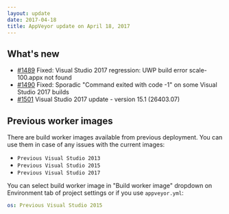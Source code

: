 ```yaml
---
layout: update
date: 2017-04-18
title: AppVeyor update on April 18, 2017
---
```


## What's new

* [#1489](https://github.com/appveyor/ci/issues/1489) Fixed: Visual Studio 2017 regression: UWP build error scale-100.appx not found
* [#1490](https://github.com/appveyor/ci/issues/1490) Fixed: Sporadic "Command exited with code -1" on some Visual Studio 2017 builds
* [#1501](https://github.com/appveyor/ci/issues/1501) Visual Studio 2017 update - version 15.1 (26403.07)

## Previous worker images

There are build worker images available from previous deployment. You can use them in case of any issues with the current images:

* `Previous Visual Studio 2013`
* `Previous Visual Studio 2015`
* `Previous Visual Studio 2017`

You can select build worker image in "Build worker image" dropdown on Environment tab of project settings or if you use `appveyor.yml`:

```yaml
os: Previous Visual Studio 2015
```
